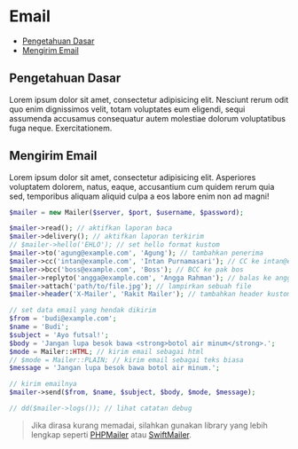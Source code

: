 # Email

<!-- MarkdownTOC autolink="true" autoanchor="true" levels="2,3" bracket="round" lowercase="only_ascii" -->

- [Pengetahuan Dasar](#pengetahuan-dasar)
- [Mengirim Email](#mengirim-email)

<!-- /MarkdownTOC -->


<a id="pengetahuan-dasar"></a>
## Pengetahuan Dasar

Lorem ipsum dolor sit amet, consectetur adipisicing elit. Nesciunt rerum odit quo enim dignissimos velit, totam voluptates eum eligendi, sequi assumenda accusamus consequatur autem molestiae dolorum voluptatibus fuga neque. Exercitationem.


<a id="mengirim-email"></a>
## Mengirim Email

Lorem ipsum dolor sit amet, consectetur adipisicing elit. Asperiores voluptatem dolorem, natus, eaque, accusantium cum quidem rerum quia sed, temporibus aliquam aliquid culpa a eos labore enim non ad magni!

```php
$mailer = new Mailer($server, $port, $username, $password);

$mailer->read(); // aktifkan laporan baca
$mailer->delivery(); // aktifkan laporan terkirim
// $mailer->hello('EHLO'); // set hello format kustom
$mailer->to('agung@example.com', 'Agung'); // tambahkan penerima
$mailer->cc('intan@example.com', 'Intan Purnamasari'); // CC ke intan@exmaple.com
$mailer->bcc('boss@example.com', 'Boss'); // BCC ke pak bos
$mailer->replyto('angga@example.com', 'Angga Rahman'); // balas ke angga
$mailer->attach('path/to/file.jpg'); // lampirkan sebuah file
$mailer->header('X-Mailer', 'Rakit Mailer'); // tambahkan header kustom

// set data email yang hendak dikirim
$from = 'budi@example.com';
$name = 'Budi';
$subject = 'Ayo futsal!';
$body = 'Jangan lupa besok bawa <strong>botol air minum</strong>.';
$mode = Mailer::HTML; // kirim email sebagai html
// $mode = Mailer::PLAIN; // kirim email sebagai teks biasa
$message = 'Jangan lupa besok bawa botol air minum.';

// kirim emailnya
$mailer->send($from, $name, $subject, $body, $mode, $message);

// dd($mailer->logs()); // lihat catatan debug
```

> Jika dirasa kurang memadai, silahkan gunakan library yang lebih lengkap seperti
  [PHPMailer](https://github.com/PHPMailer/PHPMailer) atau
  [SwiftMailer](https://github.com/swiftmailer/swiftmailer).
